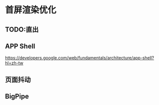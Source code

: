 # 首屏渲染优化

## TODO:直出

## APP Shell

https://developers.google.com/web/fundamentals/architecture/app-shell?hl=zh-tw

## 页面抖动

## BigPipe
